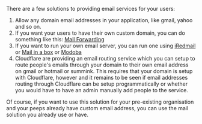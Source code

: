 There are a few solutions to providing email services for your users:

1. Allow any domain email addresses in your application, like gmail, yahoo and so on.
2. If you want your users to have their own custom domain, you can do something like this: [Mail Forwarding](https://www.youtube.com/watch?v=MEheS8gM4Xs)
3. If you want to run your own email server, you can run one using [iRedmail](https://www.iredmail.org) or [Mail in a box](https://mailinabox.email) or [Modoba](https://modoboa.org/en/)
4. Cloudflare are providing an email routing service which you can setup to route people's emails through your domain to their own email address on gmail or hotmail or summink. This requires that your domain is setup with Cloudflare, however and it remains to be seen if email addresses routing through Cloudflare can be setup programmatically or whether you would have to have an admin manually add people to the service.

Of course, if you want to use this solution for your pre-existing organisation and your peeps already have custom email address, you can use the mail solution you already use or have. 
